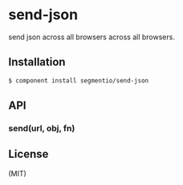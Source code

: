 
# send-json

  send json across all browsers across all browsers.

## Installation

```bash
$ component install segmentio/send-json
```

## API

### send(url, obj, fn)

## License

  (MIT)

